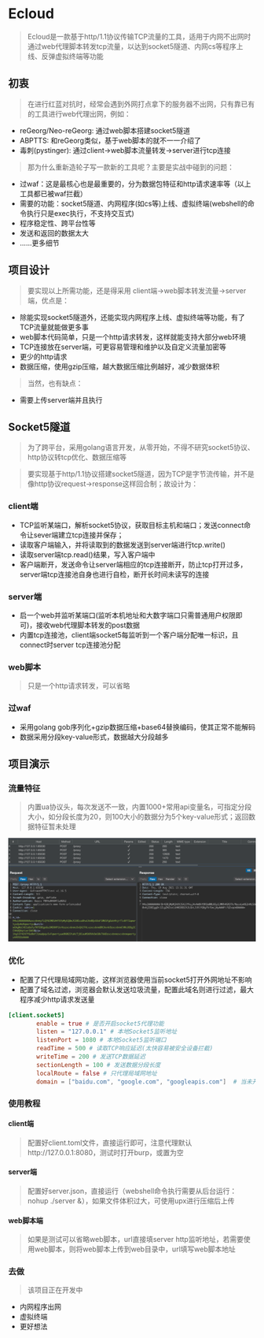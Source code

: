 # Ecloud
> Ecloud是一款基于http/1.1协议传输TCP流量的工具，适用于内网不出网时通过web代理脚本转发tcp流量，以达到socket5隧道、内网cs等程序上线、反弹虚拟终端等功能

## 初衷
> 在进行红蓝对抗时，经常会遇到外网打点拿下的服务器不出网，只有靠已有的工具进行web代理出网，例如：
- reGeorg/Neo-reGeorg: 通过web脚本搭建socket5隧道
- ABPTTS: 和reGeorg类似，基于web脚本的就不一一介绍了
- 毒刺(pystinger): 通过client->web脚本流量转发->server进行tcp连接

> 那为什么重新造轮子写一款新的工具呢？主要是实战中碰到的问题：
- 过waf：这是最核心也是最重要的，分为数据包特征和http请求速率等（以上工具都已被waf拦截）
- 需要的功能：socket5隧道、内网程序(如cs等)上线、虚拟终端(webshell的命令执行只是exec执行，不支持交互式)
- 程序稳定性、跨平台性等
- 发送和返回的数据太大
- ......更多细节

## 项目设计
> 要实现以上所需功能，还是得采用 client端->web脚本转发流量->server端，优点是：
- 除能实现socket5隧道外，还能实现内网程序上线、虚拟终端等功能，有了TCP流量就能做更多事
- web脚本代码简单，只是一个http请求转发，这样就能支持大部分web环境
- TCP连接放在server端，可更容易管理和维护以及自定义流量加密等
- 更少的http请求
- 数据压缩，使用gzip压缩，越大数据压缩比例越好，减少数据体积

> 当然，也有缺点：
- 需要上传server端并且执行

## Socket5隧道
> 为了跨平台，采用golang语言开发，从零开始，不得不研究socket5协议、http协议转tcp优化、数据压缩等

> 要实现基于http/1.1协议搭建socket5隧道，因为TCP是字节流传输，并不是像http协议request->response这样回合制；故设计为：

### client端
- TCP监听某端口，解析socket5协议，获取目标主机和端口；发送connect命令让sever端建立tcp连接并保存；
- 读取客户端输入，并将读取到的数据发送到server端进行tcp.write()
- 读取server端tcp.read()结果，写入客户端中
- 客户端断开，发送命令让server端相应的tcp连接断开，防止tcp打开过多，server端tcp连接池自身也进行自检，断开长时间未读写的连接

### server端
- 启一个web并监听某端口(监听本机地址和大数字端口只需普通用户权限即可)，接收web代理脚本转发的post数据
- 内置tcp连接池，client端socket5每监听到一个客户端分配唯一标识，且connect时server tcp连接池分配

### web脚本
> 只是一个http请求转发，可以省略

### 过waf
- 采用golang gob序列化+gzip数据压缩+base64替换编码，使其正常不能解码
- 数据采用分段key-value形式，数据越大分段越多

## 项目演示

### 流量特征
> 内置ua协议头，每次发送不一致，内置1000+常用api变量名，可指定分段大小，如分段长度为20，则100大小的数据分为5个key-value形式；返回数据特征暂未处理

![index](https://raw.githubusercontent.com/CTF-MissFeng/Ecloud/main/img/1.png)

### 优化
- 配置了只代理局域网功能，这样浏览器使用当前socket5打开外网地址不影响
- 配置了域名过滤，浏览器会默认发送垃圾流量，配置此域名则进行过滤，最大程序减少http请求发送量

```toml
[client.socket5]
        enable = true # 是否开启socket5代理功能
        listen = "127.0.0.1" # 本地Socket5监听地址
        listenPort = 1080 # 本地Socket5监听端口
        readTime = 500 # 读取TCP响应延迟(太快容易被安全设备拦截)
        writeTime = 200 # 发送TCP数据延迟
        sectionLength = 100 # 发送数据分段长度
        localRoute = false # 只代理局域网地址
        domain = ["baidu.com", "google.com", "googleapis.com"]  # 当未开启只代理局域网地址功能 则过滤以下域名，防止浏览器默认垃圾流量
```

### 使用教程

#### client端
> 配置好client.toml文件，直接运行即可，注意代理默认http://127.0.0.1:8080，测试时打开burp，或置为空

#### server端
> 配置好server.json，直接运行（webshell命令执行需要从后台运行：nohup ./server &），如果文件体积过大，可使用upx进行压缩后上传

#### web脚本端
> 如果是测试可以省略web脚本，url直接填server http监听地址，若需要使用web脚本，则将web脚本上传到web目录中，url填写web脚本地址


### 去做
> 该项目正在开发中

- 内网程序出网
- 虚拟终端
- 更好想法
